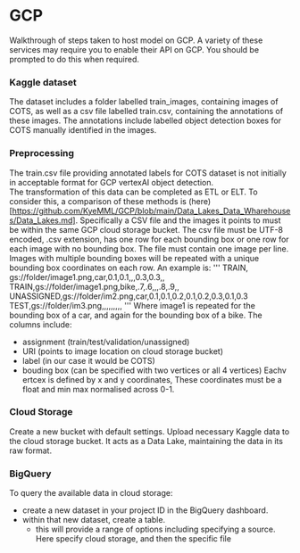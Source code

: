 # GCP
Walkthrough of steps taken to host model on GCP. A variety of these services may require you to enable their API on GCP. You should be prompted to do this when required.  


### Kaggle dataset
The dataset includes a folder labelled train_images, containing images of COTS, as well as a csv file labelled train.csv, containing the annotations of these images. 
The annotations include labelled object detection boxes for COTS manually identified in the images.


### Preprocessing
The train.csv file providing annotated labels for COTS dataset is not initially in acceptable format for GCP vertexAI object detection.  
The transformation of this data can be completed as ETL or ELT. To consider this, a comparison of these methods is (here)[https://github.com/KyeMML/GCP/blob/main/Data_Lakes_Data_Wharehouses/Data_Lakes.md]. 
Specifically a CSV file and the images it points to must be within the same GCP cloud storage bucket.
The csv file must be UTF-8 encoded, .csv extension, has one row for each bounding box or one row for each image with no bounding box.
The file must contain one image per line. Images with multiple bounding boxes will be repeated with a unique bounding box coordinates on each row. 
An example is:
'''
TRAIN, gs://folder/image1.png,car,0.1,0.1,,,0.3,0.3,,
TRAIN,gs://folder/image1.png,bike,.7,.6,,,.8,.9,,
UNASSIGNED,gs://folder/im2.png,car,0.1,0.1,0.2,0.1,0.2,0.3,0.1,0.3
TEST,gs://folder/im3.png,,,,,,,,,
'''
Where image1 is repeated for the bounding box of a car, and again for the bounding box of a bike.
The columns include:
- assignment (train/test/validation/unassigned)
- URI (points to image location on cloud storage bucket)
- label (in our case it would be COTS)
- bouding box (can be specified with two vertices or all 4 vertices) Eachv ertcex is defined by x and y coordinates, These coordinates must be a float and min max normalised across 0-1.

### Cloud Storage
Create a new bucket with default settings.
Upload necessary Kaggle data to the cloud storage bucket. It acts as a Data Lake, maintaining the data in its raw format. 

### BigQuery
To query the available data in cloud storage:
- create a new dataset in your project ID in the BigQuery dashboard.
- within that new dataset, create a table. 
  - this will provide a range of options including specifying a source. Here specify cloud storage, and then the specific file

